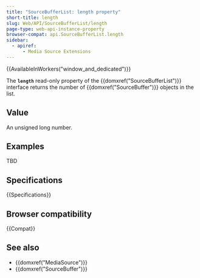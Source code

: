 ```yaml
---
title: "SourceBufferList: length property"
short-title: length
slug: Web/API/SourceBufferList/length
page-type: web-api-instance-property
browser-compat: api.SourceBufferList.length
sidebar:
  - apiref:
      - Media Source Extensions
---
```


{{AvailableInWorkers("window_and_dedicated")}}

The **`length`** read-only property of the
{{domxref("SourceBufferList")}} interface returns the number of
{{domxref("SourceBuffer")}} objects in the list.

## Value

An unsigned long number.

## Examples

TBD

## Specifications

{{Specifications}}

## Browser compatibility

{{Compat}}

## See also

- {{domxref("MediaSource")}}
- {{domxref("SourceBuffer")}}
